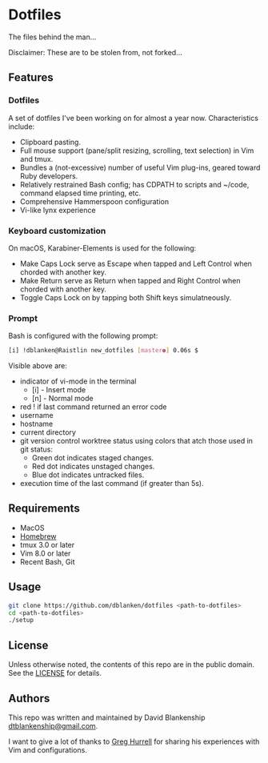 # Dotfiles

The files behind the man...

Disclaimer: These are to be stolen from, not forked...

## Features
### Dotfiles
A set of dotfiles I've been working on for almost a year now.  Characteristics include:

- Clipboard pasting.
- Full mouse support (pane/split resizing, scrolling, text selection) in Vim and tmux.
- Bundles a (not-excessive) number of useful Vim plug-ins, geared toward Ruby developers.
- Relatively restrained Bash config; has CDPATH to scripts and ~/code, command elapsed time printing, etc.
- Comprehensive Hammerspoon configuration
- Vi-like lynx experience

### Keyboard customization
On macOS, Karabiner-Elements is used for the following:
- Make Caps Lock serve as Escape when tapped and Left Control when chorded with another key.
- Make Return serve as Return when tapped and Right Control when chorded with another key.
- Toggle Caps Lock on by tapping both Shift keys simulatneously.

### Prompt
Bash is configured with the following prompt:

```sh
[i] !dblanken@Raistlin new_dotfiles [master●] 0.06s $
```

Visible above are:

- indicator of vi-mode in the terminal
  - [i] - Insert mode
  - [n] - Normal mode
- red ! if last command returned an error code
- username
- hostname
- current directory
- git version control worktree status using colors that atch those used in git status:
  - Green dot indicates staged changes.
  - Red dot indicates unstaged changes.
  - Blue dot indicates untracked files.
- execution time of the last command (if greater than 5s).

## Requirements

- MacOS
- [Homebrew](https://brew.sh)
- tmux 3.0 or later
- Vim 8.0 or later
- Recent Bash, Git

## Usage

```sh
git clone https://github.com/dblanken/dotfiles <path-to-dotfiles>
cd <path-to-dotfiles>
./setup
```

## License
Unless otherwise noted, the contents of this repo are in the public domain.  See the [LICENSE](https://github.com/dblanken/dotfiles/blob/master/LICENSE.md) for details.

## Authors
This repo was written and maintained by David Blankenship <dtblankenship@gmail.com>.

I want to give a lot of thanks to [Greg Hurrell](https://www.youtube.com/c/GregHurrell) for sharing his experiences with Vim and configurations.
